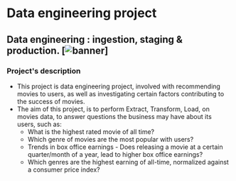 # Data engineering project
Data engineering : ingestion, staging &amp; production.
[![banner](https://www.google.com/url?sa=i&url=https%3A%2F%2Fivyproschool.com%2Fdata-engineering%2F&psig=AOvVaw1ZR4T-ZZZVLFjXQvvsYp3v&ust=1668433065587000&source=images&cd=vfe&ved=0CBAQjRxqFwoTCLj5xtijq_sCFQAAAAAdAAAAABAD)]
---
### Project's description
* This project is data engineering project, involved with recommending movies to users, as well as investigating certain factors contributing to the success of movies.
* The aim of this project, is to perform Extract, Transform, Load, on movies data, to answer questions the business may have about its users, such as:
    * What is the highest rated movie of all time?
    * Which genre of movies are the most popular with users?
    * Trends in box office earnings - Does releasing a movie at a certain quarter/month of a year, lead to higher box office earnings?
    * Which genres are the highest earning of all-time, normalized against a consumer price index?
